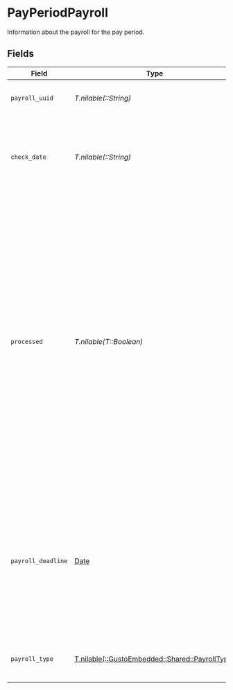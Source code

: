 # PayPeriodPayroll

Information about the payroll for the pay period.


## Fields

| Field                                                                                                                                                                                                                                                                                                                        | Type                                                                                                                                                                                                                                                                                                                         | Required                                                                                                                                                                                                                                                                                                                     | Description                                                                                                                                                                                                                                                                                                                  |
| ---------------------------------------------------------------------------------------------------------------------------------------------------------------------------------------------------------------------------------------------------------------------------------------------------------------------------- | ---------------------------------------------------------------------------------------------------------------------------------------------------------------------------------------------------------------------------------------------------------------------------------------------------------------------------- | ---------------------------------------------------------------------------------------------------------------------------------------------------------------------------------------------------------------------------------------------------------------------------------------------------------------------------- | ---------------------------------------------------------------------------------------------------------------------------------------------------------------------------------------------------------------------------------------------------------------------------------------------------------------------------- |
| `payroll_uuid`                                                                                                                                                                                                                                                                                                               | *T.nilable(::String)*                                                                                                                                                                                                                                                                                                        | :heavy_minus_sign:                                                                                                                                                                                                                                                                                                           | The UUID of the payroll for this pay period.                                                                                                                                                                                                                                                                                 |
| `check_date`                                                                                                                                                                                                                                                                                                                 | *T.nilable(::String)*                                                                                                                                                                                                                                                                                                        | :heavy_minus_sign:                                                                                                                                                                                                                                                                                                           | The date on which employees will be paid for the payroll if the payroll is submitted on time.                                                                                                                                                                                                                                |
| `processed`                                                                                                                                                                                                                                                                                                                  | *T.nilable(T::Boolean)*                                                                                                                                                                                                                                                                                                      | :heavy_minus_sign:                                                                                                                                                                                                                                                                                                           | Whether or not the payroll has been successfully processed. Note that processed payrolls cannot be updated. Additionally, a payroll is not guaranteed to be processed just because the payroll deadline has passed. Late payrolls are not uncommon. Conversely, users may choose to run payroll before the payroll deadline. |
| `payroll_deadline`                                                                                                                                                                                                                                                                                                           | [Date](https://ruby-doc.org/stdlib-2.6.1/libdoc/date/rdoc/Date.html)                                                                                                                                                                                                                                                         | :heavy_minus_sign:                                                                                                                                                                                                                                                                                                           | The date by which payroll should be run for employees to be paid on time. Payroll data, such as time and attendance data, should be submitted on or before this date.                                                                                                                                                        |
| `payroll_type`                                                                                                                                                                                                                                                                                                               | [T.nilable(::GustoEmbedded::Shared::PayrollType)](../../models/shared/payrolltype.md)                                                                                                                                                                                                                                        | :heavy_minus_sign:                                                                                                                                                                                                                                                                                                           | Whether it is regular pay period or transition pay period.                                                                                                                                                                                                                                                                   |